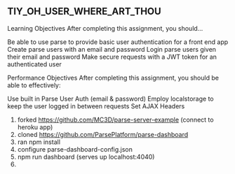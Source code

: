 ## TIY_OH_USER_WHERE_ART_THOU

Learning Objectives
After completing this assignment, you should…

Be able to use parse to provide basic user authentication for a front end app
Create parse users with an email and password
Login parse users given their email and password
Make secure requests with a JWT token for an authenticated user


Performance Objectives
After completing this assignment, you should be able to effectively:

Use built in Parse User Auth (email & password)
Employ localstorage to keep the user logged in between requests
Set AJAX Headers

1. forked https://github.com/MC3D/parse-server-example (connect to heroku app)
2. cloned https://github.com/ParsePlatform/parse-dashboard
3. ran npm install
4. configure parse-dashboard-config.json
5. npm run dashboard (serves up localhost:4040)
6.
